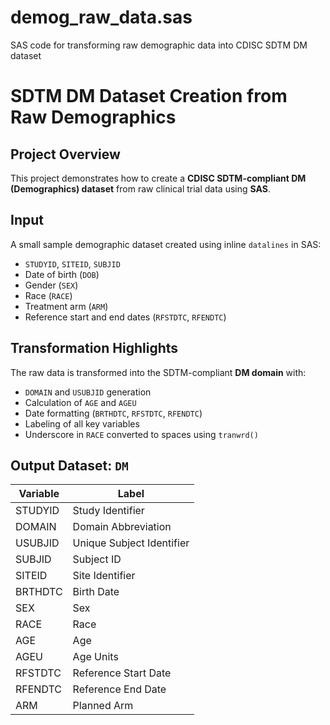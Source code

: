 # demog_raw_data.sas
SAS code for transforming raw demographic data into CDISC SDTM DM dataset

# SDTM DM Dataset Creation from Raw Demographics

## Project Overview
This project demonstrates how to create a **CDISC SDTM-compliant DM (Demographics) dataset** from raw clinical trial data using **SAS**.


## Input

A small sample demographic dataset created using inline `datalines` in SAS:
- `STUDYID`, `SITEID`, `SUBJID`
- Date of birth (`DOB`)
- Gender (`SEX`)
- Race (`RACE`)
- Treatment arm (`ARM`)
- Reference start and end dates (`RFSTDTC`, `RFENDTC`)


## Transformation Highlights

The raw data is transformed into the SDTM-compliant **DM domain** with:
- `DOMAIN` and `USUBJID` generation
- Calculation of `AGE` and `AGEU`
- Date formatting (`BRTHDTC`, `RFSTDTC`, `RFENDTC`)
- Labeling of all key variables
- Underscore in `RACE` converted to spaces using `tranwrd()`


## Output Dataset: `DM`
| Variable | Label |
|----------|-------|
| STUDYID  | Study Identifier |
| DOMAIN   | Domain Abbreviation |
| USUBJID  | Unique Subject Identifier |
| SUBJID   | Subject ID |
| SITEID   | Site Identifier |
| BRTHDTC  | Birth Date |
| SEX      | Sex |
| RACE     | Race |
| AGE      | Age |
| AGEU     | Age Units |
| RFSTDTC  | Reference Start Date |
| RFENDTC  | Reference End Date |
| ARM      | Planned Arm |


